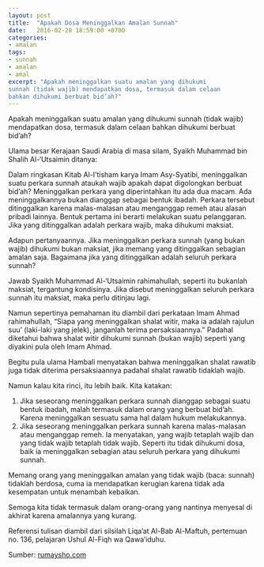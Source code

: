 ```yaml
---
layout: post
title:  "Apakah Dosa Meninggalkan Amalan Sunnah"
date:   2016-02-28 18:59:00 +0700
categories:
- amalan
tags:
- sunnah
- amalan
- amal
excerpt: "Apakah meninggalkan suatu amalan yang dihukumi
sunnah (tidak wajib) mendapatkan dosa, termasuk dalam celaan
bahkan dihukumi berbuat bid’ah?"
---
```


Apakah meninggalkan suatu amalan yang dihukumi sunnah (tidak wajib) mendapatkan dosa, termasuk dalam celaan bahkan dihukumi berbuat bid’ah?

Ulama besar Kerajaan Saudi Arabia di masa silam, Syaikh Muhammad bin Shalih Al-‘Utsaimin ditanya:

Dalam ringkasan Kitab Al-I’tisham karya Imam Asy-Syatibi, meninggalkan suatu perkara sunnah ataukah wajib apakah dapat digolongkan berbuat bid’ah? Meninggalkan perkara yang diperintahkan itu ada dua macam. Ada meninggalkannya bukan dianggap sebagai bentuk ibadah. Perkara tersebut ditinggalkan karena malas-malasan atau menganggap remeh atau alasan pribadi lainnya. Bentuk pertama ini berarti melakukan suatu pelanggaran. Jika yang ditinggalkan adalah perkara wajib, maka dihukumi maksiat.

Adapun pertanyaannya. Jika meninggalkan perkara sunnah (yang bukan wajib) dihukumi bukan maksiat, jika memang yang ditinggalkan sebagian amalan saja. Bagaimana jika yang ditinggalkan adalah seluruh perkara sunnah?

Jawab Syaikh Muhammad Al-‘Utsaimin rahimahullah, seperti itu bukanlah maksiat, tergantung kondisinya. Jika disebut meninggalkan seluruh perkara sunnah itu maksiat, maka perlu ditinjau lagi.

Namun sepertinya pemahaman itu diambil dari perkataan Imam Ahmad rahimahullah, “Siapa yang meninggalkan shalat witir, maka ia adalah rajulun suu’ (laki-laki yang jelek), janganlah terima persaksiaannya.” Padahal diketahui bahwa shalat witir dihukumi sunnah (bukan wajib) seperti yang diyakini pula oleh Imam Ahmad.

Begitu pula ulama Hambali menyatakan bahwa meninggalkan shalat rawatib juga tidak diterima persaksiaannya padahal shalat rawatib tidaklah wajib.

Namun kalau kita rinci, itu lebih baik. Kita katakan:

1. Jika seseorang meninggalkan perkara sunnah dianggap sebagai suatu bentuk ibadah, malah termasuk dalam orang yang berbuat bid’ah. Karena meninggalkan sesuatu sama hal dalam hukum melakukannya.
2. Jika seseorang meninggalkan perkara sunnah karena malas-malasan atau menganggap remeh. Ia menyatakan, yang wajib tetaplah wajib dan yang tidak wajib tetaplah tidak wajib. Seperti itu tidak dihukumi dosa, baik ia meninggalkan sebagian atau seluruh perkara yang dihukumi sunnah.

Memang orang yang meninggalkan amalan yang tidak wajib (baca: sunnah) tidaklah berdosa, cuma ia mendapatkan kerugian karena tidak ada kesempatan untuk menambah kebaikan.

Semoga kita tidak termasuk dalam orang-orang yang nantinya menyesal di akhirat karena amalannya yang kurang.

Referensi tulisan diambil dari silsilah Liqa’at Al-Bab Al-Maftuh, pertemuan no. 136, pelajaran Ushul Al-Fiqh wa Qawa’iduhu.

Sumber: [rumaysho.com][rumaysho]

[rumaysho]: https://rumaysho.com/12679-dosa-karena-meninggalkan-amalan-sunnah.html
